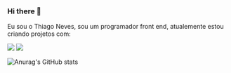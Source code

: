### Hi there 👋
Eu sou o Thiago Neves, sou um  programador front end, atualemente estou criando
projetos com:

   <img src="https://img.shields.io/badge/HTML5-E34F26?style=for-the-badge&logo=html5&logoColor=white"/>
   
   
   <img src="https://img.shields.io/badge/CSS3-1572B6?style=for-the-badge&logo=css3&logoColor=white"/>
   
   
![Anurag's GitHub stats](https://github-readme-stats.vercel.app/api?username=anuraghazra&show_icons=true&theme=transparent)
